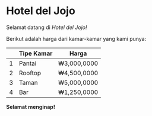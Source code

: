 # Hotel del Jojo

Selamat datang di _Hotel del Jojo!_

Berikut adalah harga dari kamar-kamar yang kami punya:

| | Tipe Kamar | Harga  |
|-| ---------- | ---------- |
|1| Pantai     | ₩3,000,0000|
|2| Rooftop | ₩4,500,0000|
|3| Taman | ₩5,000,0000 | 
|4| Bar | ₩1,250,0000|


**Selamat menginap!**
